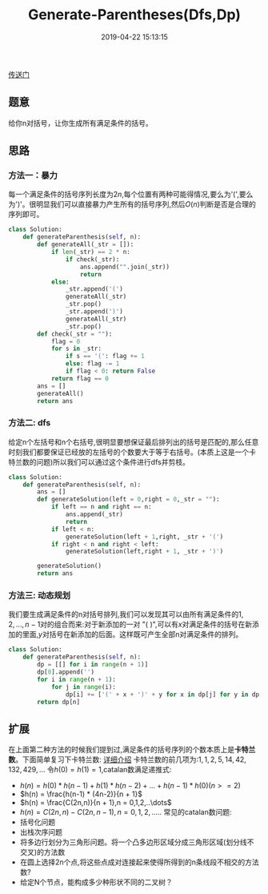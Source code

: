 ﻿---
title: Generate-Parentheses(Dfs,Dp)
copyright: true
mathjax: true
date: 2019-04-22 15:13:15
tags: [Dp,dfs,卡特兰数]
categories: LeetCode
updated:
---
[传送门](https://leetcode.com/problems/generate-parentheses/)
## 题意
给你n对括号，让你生成所有满足条件的括号。
<!--more-->
## 思路
### 方法一：暴力
每一个满足条件的括号序列长度为$2n$,每个位置有两种可能得情况,要么为'(',要么为')'。很明显我们可以直接暴力产生所有的括号序列,然后$O(n)$判断是否是合理的序列即可。
```python
class Solution:
    def generateParenthesis(self, n):
        def generateAll(_str = []):
            if len(_str) == 2 * n:
                if check(_str):
                    ans.append("".join(_str))
                    return
            else:
                _str.append('(')
                generateAll(_str)
                _str.pop()
                _str.append(')')
                generateAll(_str)
                _str.pop()
        def check(_str = ""):
            flag = 0
            for s in _str:
                if s == '(': flag += 1
                else: flag -= 1
                if flag < 0: return False
            return flag == 0
        ans = []
        generateAll()
        return ans
```
### 方法二: dfs
给定n个左括号和n个右括号,很明显要想保证最后排列出的括号是匹配的,那么任意时刻我们都要保证已经放的左括号的个数要大于等于右括号。(本质上这是一个卡特兰数的问题)所以我们可以通过这个条件进行dfs并剪枝。
```python
class Solution:
    def generateParenthesis(self, n):
        ans = []
        def generateSolution(left = 0,right = 0,_str = ""):
            if left == n and right == n:
                ans.append(_str)
                return 
            if left < n:
                generateSolution(left + 1,right, _str + '(')
            if right < n and right < left:
                generateSolution(left,right + 1, _str + ')')

        generateSolution()
        return ans
```

### 方法三: 动态规划
我们要生成满足条件的n对括号排列,我们可以发现其可以由所有满足条件的$1,2,\dots,n-1$对的组合而来:对于新添加的一对 "( )",可以有$x$对满足条件的括号在新添加的里面,$y$对括号在新添加的后面。这样既可产生全部n对满足条件的排列。
```python
class Solution:
    def generateParenthesis(self, n):
        dp = [[] for i in range(n + 1)]
        dp[0].append('')
        for i in range(n + 1):
            for j in range(i):
                dp[i] += ['(' + x + ')' + y for x in dp[j] for y in dp[i - 1 - j]]
        return dp[n]
```

## 扩展
在上面第二种方法的时候我们提到过,满足条件的括号序列的个数本质上是**卡特兰数**。下面简单复习下卡特兰数: [详细介绍](https://blog.csdn.net/HowardEmily/article/details/60880084)
卡特兰数的前几项为:$1,1,2,5,14,42,132,429,\dots$
令$h(0) = h(1) = 1,$catalan数满足递推式:

 -  $h(n) = h(0)*h(n-1) + h(1)*h(n-2) + \dots + h(n - 1)*h(0) (n >= 2)$
 - $h(n) =  \frac{h(n-1) * (4n-2)}{n + 1}$
 - $h(n) = \frac{C(2n,n)}{n + 1},n = 0,1,2,..\dots$
 - $h (n) = C(2n,n) - C(2n,n - 1),n = 0,1,2,..\dots$
常见的catalan数问题:
 - 括号化问题
 - 出栈次序问题
 - 将多边行划分为三角形问题。将一个凸多边形区域分成三角形区域(划分线不交叉)的方法数
 - 在圆上选择2n个点,将这些点成对连接起来使得所得到的n条线段不相交的方法数?
 - 给定N个节点，能构成多少种形状不同的二叉树？

 

